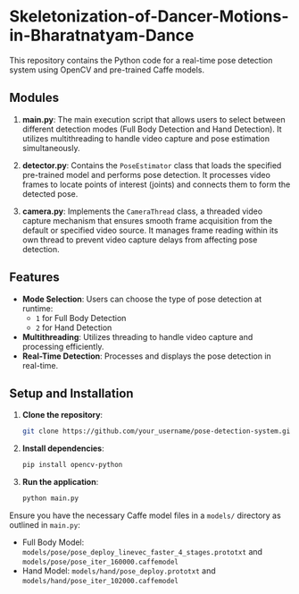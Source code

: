 # Skeletonization-of-Dancer-Motions-in-Bharatnatyam-Dance
This repository contains the Python code for a real-time pose detection system using OpenCV and pre-trained Caffe models.

## Modules

1. **main.py**: The main execution script that allows users to select between different detection modes (Full Body Detection and Hand Detection). It utilizes multithreading to handle video capture and pose estimation simultaneously.
   
2. **detector.py**: Contains the `PoseEstimator` class that loads the specified pre-trained model and performs pose detection. It processes video frames to locate points of interest (joints) and connects them to form the detected pose.

3. **camera.py**: Implements the `CameraThread` class, a threaded video capture mechanism that ensures smooth frame acquisition from the default or specified video source. It manages frame reading within its own thread to prevent video capture delays from affecting pose detection.

## Features

- **Mode Selection**: Users can choose the type of pose detection at runtime:
  - `1` for Full Body Detection
  - `2` for Hand Detection
- **Multithreading**: Utilizes threading to handle video capture and processing efficiently.
- **Real-Time Detection**: Processes and displays the pose detection in real-time.

## Setup and Installation

1. **Clone the repository**:
   ```bash
   git clone https://github.com/your_username/pose-detection-system.git
   ```
2. **Install dependencies**:
   ```bash
   pip install opencv-python
   ```
3. **Run the application**:
   ```bash
   python main.py
   ```

Ensure you have the necessary Caffe model files in a `models/` directory as outlined in `main.py`:

- Full Body Model: `models/pose/pose_deploy_linevec_faster_4_stages.prototxt` and `models/pose/pose_iter_160000.caffemodel`
- Hand Model: `models/hand/pose_deploy.prototxt` and `models/hand/pose_iter_102000.caffemodel`
